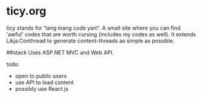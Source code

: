 ticy.org
========

ticy stands for 'tang inang code yan!'. A small site where you can find 'awful' codes that are worth cursing (includes my codes as well). It extends Likja.Conthread to generate content-threads as simple as possible.


##stack
Uses ASP.NET MVC and Web API.

todo:
* open to public users
* use API to load content 
* possibly use React.js

